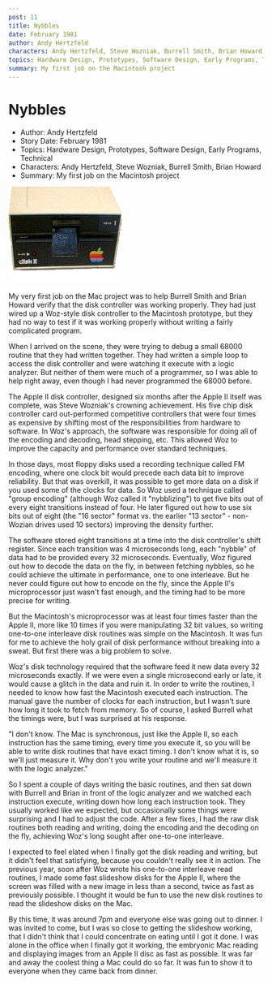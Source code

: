 ```yaml
---
post: 11
title: Nybbles
date: February 1981
author: Andy Hertzfeld
characters: Andy Hertzfeld, Steve Wozniak, Burrell Smith, Brian Howard
topics: Hardware Design, Prototypes, Software Design, Early Programs, Technical
summary: My first job on the Macintosh project
---
```


# Nybbles
* Author: Andy Hertzfeld
* Story Date: February 1981
* Topics: Hardware Design, Prototypes, Software Design, Early Programs, Technical
* Characters: Andy Hertzfeld, Steve Wozniak, Burrell Smith, Brian Howard
* Summary: My first job on the Macintosh project

![An Apple II Disk Drive](images/disk2.gif) 
    
My very first job on the Mac project was to help Burrell Smith and Brian Howard verify that the disk controller was working properly. They had just wired up a Woz-style disk controller to the Macintosh prototype, but they had no way to test if it was working properly without writing a fairly complicated program.

When I arrived on the scene, they were trying to debug a small 68000 routine that they had written together.  They had written a simple loop to access the disk controller and were watching it execute with a logic analyzer.  But neither of them were much of a programmer, so I was able to help right away, even though I had never programmed the 68000 before.

The Apple II disk controller, designed six months after the Apple II itself was complete, was Steve Wozniak's crowning achievement.  His five chip disk controller card out-performed competitive controllers that were four times as expensive by shifting most of the responsibilities from hardware to software.  In Woz's approach, the software was responsible for doing all of the encoding and decoding, head stepping, etc.  This allowed Woz to improve the capacity and performance over standard techniques.

In those days, most floppy disks used a recording technique called FM encoding, where one clock bit would precede each data bit to improve reliability.  But that was overkill, it was possible to get more data on a disk if you used some of the clocks for data.  So Woz used a technique called "group encoding" (although Woz called it "nybblizing") to get five bits out of every eight transitions instead of four.  He later figured out how to use six bits out of eight (the "16 sector" format vs. the earlier "13 sector" - non-Wozian drives used 10 sectors) improving the density further.

The software stored eight transitions at a time into the disk controller's shift register.  Since each transition was 4 microseconds long, each "nybble" of data had to be provided every 32 microseconds.   Eventually, Woz figured out how to decode the data on the fly, in between fetching nybbles, so he could achieve the ultimate in performance, one to one interleave.  But he never could figure out how to encode on the fly, since the Apple II's microprocessor just wasn't fast enough, and the timing had to be more precise for writing.

But the Macintosh's microprocessor was at least four times faster than the Apple II, more like 10 times if you were manipulating 32 bit values, so writing one-to-one interleave disk routines was simple on the Macintosh.  It was fun for me to achieve the holy grail of disk performance without breaking into a sweat.  But first there was a big problem to solve.

Woz's disk technology required that the software feed it new data every 32 microseconds exactly.  If we were even a single microsecond early or late, it would cause a glitch in the data and ruin it.  In order to write the routines, I needed to know how fast the Macintosh executed each instruction.  The manual gave the number of clocks for each instruction, but I wasn't sure how long it took to fetch from memory.  So of course, I asked Burrell what the timings were, but I was surprised at his response.

"I don't know. The Mac is synchronous, just like the Apple II, so each instruction has the same timing, every time you execute it, so you will be able to write disk routines that have exact timing.  I don't know what it is, so we'll just measure it.  Why don't you write your routine and we'll measure it with the logic analyzer."

So I spent a couple of days writing the basic routines, and then sat down with Burrell and Brian in front of the logic analyzer and we watched each instruction execute, writing down how long each instruction took.  They usually worked like we expected, but occasionally some things were surprising and I had to adjust the code.  After a few fixes, I had the raw disk routines both reading and writing, doing the encoding and the decoding on the fly, achieving Woz's long sought after one-to-one interleave.

I expected to feel elated when I finally got the disk reading and writing, but it didn't feel that satisfying, because you couldn't really see it in action.  The previous year, soon after Woz wrote his one-to-one interleave read routines, I made some fast slideshow disks for the Apple II, where the screen was filled with a new image in less than a second, twice as fast as previously possible.  I thought it would be fun to use the new disk routines to read the slideshow disks on the Mac.

By this time, it was around 7pm and everyone else was going out to dinner.  I was invited to come, but I was so close to getting the slideshow working, that I didn't think that I could concentrate on eating until I got it done.  I was alone in the office when I finally got it working, the embryonic Mac reading and displaying images from an Apple II disc as fast as possible.  It was far and away the coolest thing a Mac could do so far.  It was fun to show it to everyone when they came back from dinner.